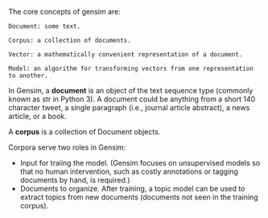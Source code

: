 
The core concepts of gensim are:

    Document: some text.

    Corpus: a collection of documents.

    Vector: a mathematically convenient representation of a document.

    Model: an algorithm for transforming vectors from one representation to another.


In Gensim, a **document** is an object of the text sequence type (commonly known as str in Python 3). A document could be anything from a short 140 character tweet, a single paragraph (i.e., journal article abstract), a news article, or a book.


A **corpus** is a collection of Document objects.

Corpora serve two roles in Gensim:
- Input for traiing the model. (Gensim focuses on unsupervised models so that no human intervention, such as costly annotations or tagging documents by hand, is required.)
- Documents to organize. After training, a topic model can be used to extract topics from new documents (documents not seen in the training corpus).
